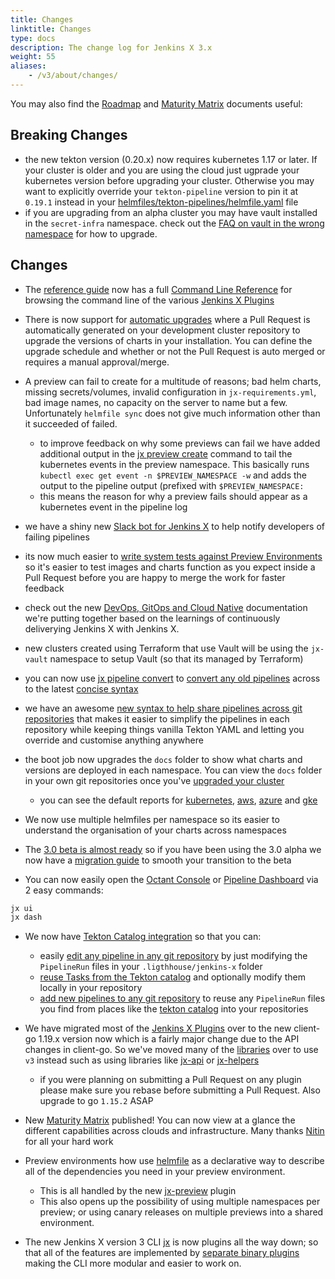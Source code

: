 ```yaml
---
title: Changes
linktitle: Changes
type: docs
description: The change log for Jenkins X 3.x
weight: 55
aliases: 
    - /v3/about/changes/
---
```


You may also find the [Roadmap](/community/roadmap/) and [Maturity Matrix](/v3/about/maturity-matrix/) documents useful:

       
## Breaking Changes

* the new tekton version (0.20.x) now requires kubernetes 1.17 or later. If your cluster is older and you are using the cloud just ugprade your kubernetes version before upgrading your cluster. Otherwise you may want to explicitly override your `tekton-pipeline` version to pin it at `0.19.1` instead in your [helmfiles/tekton-pipelines/helmfile.yaml](https://github.com/jx3-gitops-repositories/jx3-kubernetes/blob/master/helmfiles/tekton-pipelines/helmfile.yaml#L12) file
* if you are upgrading from an alpha cluster you may have vault installed in the `secret-infra` namespace. check out the [FAQ on vault in the wrong namespace](/v3/develop/faq/config/vault/#after-an-upgrade-the-boot-job-is-waiting-for-vault-in-jx-vault) for how to upgrade.

## Changes 

* The [reference guide](/v3/develop/reference/) now has a full [Command Line Reference](/v3/develop/reference/jx/) for browsing the command line of the various [Jenkins X Plugins](https://github.com/jenkins-x-plugins)
* There is now support for [automatic upgrades](/v3/admin/setup/upgrades/cluster/#automatic-upgrades) where a Pull Request is automatically generated on your development cluster repository to upgrade the versions of charts in your installation. You can define the upgrade schedule and whether or not the Pull Request is auto merged or requires a manual approval/merge.
* A preview can fail to create for a multitude of reasons; bad helm charts, missing secrets/volumes, invalid configuration in `jx-requirements.yml`, bad image names, no capacity on the server to name but a few. Unfortunately `helmfile sync` does not give much information other than it succeeded of failed. 
  * to improve feedback on why some previews can fail we have added additional output in the [jx preview create]((/v3/develop/reference/jx/preview/create)) command to tail the kubernetes events in the preview namespace. This basically runs `kubectl exec get event -n $PREVIEW_NAMESPACE -w` and adds the output to the pipeline output (prefixed with `$PREVIEW_NAMESPACE:`      
  * this means the reason for why a preview fails should appear as a kubernetes event in the pipeline log
* we have a shiny new [Slack bot for Jenkins X](/v3/develop/ui/slack/) to help notify developers of failing pipelines
* its now much easier to [write system tests against Preview Environments](https://github.com/jenkins-x/jx-preview#system-tests-in-previews) so it's easier to test images and charts function as you expect inside a Pull Request before you are happy to merge the work for faster feedback
* check out the new [DevOps, GitOps and Cloud Native](https://jenkins-x.io/v3/devops/) documentation we're putting together based on the learnings of continuously deliverying Jenkins X with Jenkins X.
* new clusters created using Terraform that use Vault will be using the `jx-vault` namespace to setup Vault (so that its managed by Terraform)       
* you can now use [jx pipeline convert](/v3/develop/reference/jx/pipeline/convert) to [convert any old pipelines](/v3/develop/pipelines/upgrading/#converting-older-pipelines) across to the latest [concise syntax](/v3/develop/pipelines/catalog/)
* we have an awesome [new syntax to help share pipelines across git repositories](/v3/develop/pipelines/catalog/) that makes it easier to simplify the pipelines in each repository while keeping things vanilla Tekton YAML and letting you override and customise anything anywhere 
* the boot job now upgrades the `docs` folder to show what charts and versions are deployed in each namespace. You can view the `docs` folder in your own git repositories once you've [upgraded your cluster](/v3/admin/setup/upgrades/cluster/)
  * you can see the default reports for [kubernetes](https://github.com/jx3-gitops-repositories/jx3-kubernetes/tree/master/docs ), [aws](https://github.com/jx3-gitops-repositories/jx3-eks-vault/tree/master/docs), [azure](https://github.com/jx3-gitops-repositories/jx3-azure-akv) and [gke](https://github.com/jx3-gitops-repositories/jx3-gke-gsm/tree/master/docs )
* We now use multiple helmfiles per namespace so its easier to understand the organisation of your charts across namespaces
* The [3.0 beta is almost ready](/blog/2020/12/04/jx-v3-update/) so if you have been using the 3.0 alpha we now have a [migration guide](/v3/admin/guides/migrate/v3-alpha/) to smooth your transition to the beta

* You can now easily open the [Octant Console](/v3/develop/ui/octant/) or [Pipeline Dashboard](/v3/develop/ui/dashboard/) via 2 easy commands:

```bash 
jx ui
jx dash
```    

* We now have [Tekton Catalog integration](/v3/develop/pipelines/) so that you can:
  * easily [edit any pipeline in any git repository](/v3/develop/pipelines/#editing-pipelines) by just modifying the `PipelineRun` files in your `.ligthhouse/jenkins-x` folder
  * [reuse Tasks from the Tekton catalog](/v3/develop/pipelines/#adding-tasks-from-the-tekton-catalog) and optionally modify them locally in your repository
  * [add new pipelines to any git repository](/v3/develop/pipelines/#add-new-taskspipelines-by-hand) to reuse any `PipelineRun` files you find from places like the [tekton catalog](https://github.com/tektoncd/catalog) into your repositories

* We have migrated most of the [Jenkins X Plugins](https://github.com/jenkins-x/jx#plugins) over to the new client-go 1.19.x version now which is a fairly major change due to the API changes in client-go. So we've moved many of the [libraries](https://github.com/jenkins-x/jx#libraries) over to use `v3` instead such as using libraries like [jx-api](https://github.com/jenkins-x/jx-api) or [jx-helpers](https://github.com/jenkins-x/jx-helpers)
  * if you were planning on submitting a Pull Request on any plugin please make sure you rebase before submitting a Pull Request. Also upgrade to go `1.15.2` ASAP 
  
* New [Maturity Matrix](/v3/about/maturity-matrix/) published! You can now view at a glance the different capabilities across clouds and infrastructure. Many thanks [Nitin](https://github.com/borntorock) for all your hard work

* Preview environments how use [helmfile](https://github.com/roboll/helmfile) as a declarative way to describe all of the dependencies you need in your preview environment. 

  * This is all handled by the new [jx-preview](https://github.com/jenkins-x/jx-preview) plugin
  * This also opens up the possibility of using multiple namespaces per preview; or using canary releases on multiple previews into a shared environment.
  
* The new Jenkins X version 3 CLI [jx](https://github.com/jenkins-x/jx) is now plugins all the way down; so that all of the features are implemented by [separate binary plugins](https://github.com/jenkins-x/jx#plugins) making the CLI more modular and easier to work on.